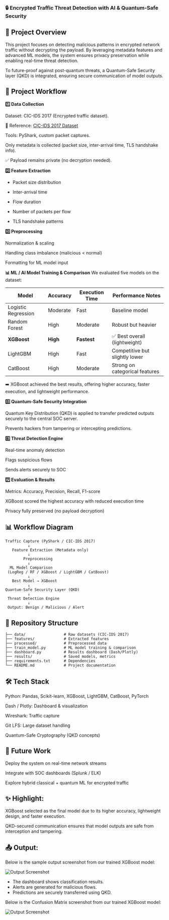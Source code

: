 ### 🔒 Encrypted Traffic Threat Detection with AI & Quantum-Safe Security

## 📌 Project Overview

This project focuses on detecting malicious patterns in encrypted network traffic without decrypting the payload. By leveraging metadata features and advanced ML models, the system ensures privacy preservation while enabling real-time threat detection.

To future-proof against post-quantum threats, a Quantum-Safe Security layer (QKD) is integrated, ensuring secure communication of model outputs.

## 🚀 Project Workflow

**1️⃣ Data Collection**

Dataset: CIC-IDS 2017 (Encrypted traffic dataset).

📖 Reference: [CIC-IDS 2017 Dataset](https://www.unb.ca/cic/datasets/ids-2017.html)


Tools: PyShark, custom packet captures.

Only metadata is collected (packet size, inter-arrival time, TLS handshake info).

✅ Payload remains private (no decryption needed).

**2️⃣ Feature Extraction**

* Packet size distribution

* Inter-arrival time

* Flow duration

* Number of packets per flow

* TLS handshake patterns

**3️⃣ Preprocessing**

Normalization & scaling

Handling class imbalance (malicious < normal)

Formatting for ML model input

**📊 ML / AI Model Training & Comparison**
We evaluated five models on the dataset:

| Model               | Accuracy   | Execution Time | Performance Notes                  |
|---------------------|------------|----------------|-----------------------------------|
| Logistic Regression | Moderate   | Fast           | Baseline model                    |
| Random Forest       | High       | Moderate       | Robust but heavier                 |
| **XGBoost**         | **High**   | **Fastest**    | ✅ Best overall (lightweight)      |
| LightGBM            | High       | Fast           | Competitive but slightly lower     |
| CatBoost            | High       | Moderate       | Strong on categorical features     |


➡️ XGBoost achieved the best results, offering higher accuracy, faster execution, and lightweight performance.

**5️⃣ Quantum-Safe Security Integration**

Quantum Key Distribution (QKD) is applied to transfer predicted outputs securely to the central SOC server.

Prevents hackers from tampering or intercepting predictions.

**6️⃣ Threat Detection Engine**

Real-time anomaly detection

Flags suspicious flows

Sends alerts securely to SOC

**7️⃣ Evaluation & Results**

Metrics: Accuracy, Precision, Recall, F1-score

XGBoost scored the highest accuracy with reduced execution time

Privacy fully preserved (no payload decryption)

## 📊 Workflow Diagram

```
Traffic Capture (PyShark / CIC-IDS 2017)
          ↓
   Feature Extraction (Metadata only)
          ↓
        Preprocessing
          ↓
  ML Model Comparison
 (LogReg / RF / XGBoost / LightGBM / CatBoost)
          ↓
   Best Model → XGBoost
          ↓
Quantum-Safe Security Layer (QKD)
          ↓
 Threat Detection Engine
          ↓
 Output: Benign / Malicious / Alert

```

## 📂 Repository Structure

```
├── data/                 # Raw datasets (CIC-IDS 2017)
├── features/             # Extracted features
├── processed/            # Preprocessed data
├── train_model.py        # ML model training & comparison
├── dashboard.py          # Results dashboard (Dash/Plotly)
├── results/              # Saved models, metrics
├── requirements.txt      # Dependencies
└── README.md             # Project documentation

```

## 🛠️ Tech Stack

Python: Pandas, Scikit-learn, XGBoost, LightGBM, CatBoost, PyTorch

Dash / Plotly: Dashboard & visualization

Wireshark: Traffic capture

Git LFS: Large dataset handling

Quantum-Safe Cryptography (QKD concepts)

## 📢 Future Work

Deploy the system on real-time network streams

Integrate with SOC dashboards (Splunk / ELK)

Explore hybrid classical + quantum ML for encrypted traffic

## ✨ Highlight:

XGBoost selected as the final model due to its higher accuracy, lightweight design, and faster execution.

QKD-secured communication ensures that model outputs are safe from interception and tampering.

## 📤 Output:

Below is the sample output screenshot from our trained XGBoost model:

![Output Screenshot](results/output.png)

- The dashboard shows classification results.
- Alerts are generated for malicious flows.
- Predictions are securely transferred using QKD.

Below is the Confusion Matrix screenshot from our trained XGBoost model:

![Output Screenshot](results/xgboost_confusion_matrix.png)
